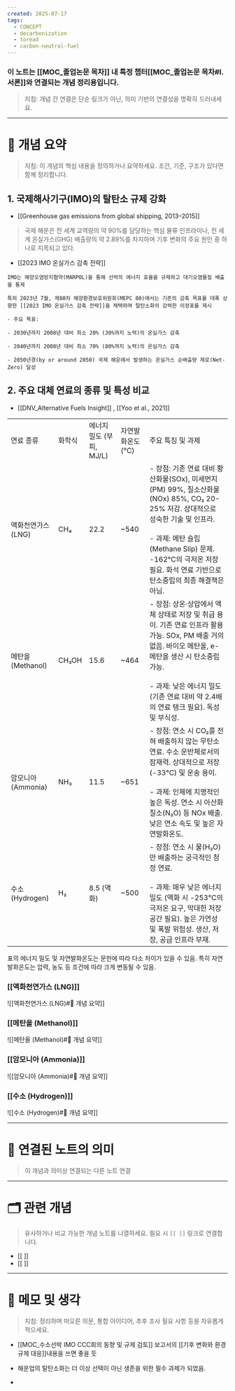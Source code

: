 ```yaml
---
created: 2025-07-17
tags:
  - CONCEPT
  - decarbonization
  - toread
  - carbon-neutral-fuel
---
```


### 이 노트는 [[MOC_졸업논문 목차]] 내 특정 챕터[[MOC_졸업논문 목차#I. 서론]]와 연결되는 개념 정리용입니다.  
> 지침: 개념 간 연결은 단순 링크가 아닌, 의미 기반의 연결성을 명확히 드러내세요.  
---

# 🧩 개념 요약  
> 지침: 이 개념의 핵심 내용을 정의하거나 요약하세요. 조건, 기준, 구조가 있다면 함께 정리합니다.

## 1. 국제해사기구(IMO)의 탈탄소 규제 강화

- [[Greenhouse gas emissions from global shipping, 2013–2015]]
> 국제 해운은 전 세계 교역량의 약 90%를 담당하는 핵심 물류 인프라이나, 전 세계 온실가스(GHG) 배출량의 약 2.89%를 차지하며 기후 변화의 주요 원인 중 하나로 지목되고 있다.


- [[2023 IMO 온실가스 감축 전략]]
```
IMO는 해양오염방지협약(MARPOL)을 통해 선박의 에너지 효율을 규제하고 대기오염물질 배출을 통제

특히 2023년 7월, 제80차 해양환경보호위원회(MEPC 80)에서는 기존의 감축 목표를 대폭 상향한 [[2023 IMO 온실가스 감축 전략]]을 채택하며 탈탄소화의 강력한 이정표를 제시

- 주요 목표:

- 2030년까지 2008년 대비 최소 20% (30%까지 노력)의 온실가스 감축
    
- 2040년까지 2008년 대비 최소 70% (80%까지 노력)의 온실가스 감축
    
- 2050년경(by or around 2050) 국제 해운에서 발생하는 온실가스 순배출량 제로(Net-Zero) 달성
```

## 2. 주요 대체 연료의 종류 및 특성 비교
- [[DNV_Alternative Fuels Insight]] , [[Yoo et al., 2021]]

|               |       |                   |             |                                                                                                                                                                                 |
| ------------- | ----- | ----------------- | ----------- | ------------------------------------------------------------------------------------------------------------------------------------------------------------------------------- |
| 연료 종류         | 화학식   | 에너지 밀도 (부피, MJ/L) | 자연발화온도 (°C) | 주요 특징 및 과제                                                                                                                                                                      |
| 액화천연가스(LNG)   | CH₄   | 22.2              | ~540        | - 장점: 기존 연료 대비 황산화물(SOx), 미세먼지(PM) 99%, 질소산화물(NOx) 85%, CO₂ 20-25% 저감. 상대적으로 성숙한 기술 및 인프라.<br><br>- 과제: 메탄 슬립(Methane Slip) 문제. -162°C의 극저온 저장 필요. 화석 연료 기반으로 탄소중립의 최종 해결책은 아님. |
| 메탄올(Methanol) | CH₃OH | 15.6              | ~464        | - 장점: 상온·상압에서 액체 상태로 저장 및 취급 용이. 기존 연료 인프라 활용 가능. SOx, PM 배출 거의 없음. 바이오 메탄올, e-메탄올 생산 시 탄소중립 가능.<br><br>- 과제: 낮은 에너지 밀도 (기존 연료 대비 약 2.4배의 연료 탱크 필요). 독성 및 부식성.                  |
| 암모니아(Ammonia) | NH₃   | 11.5              | ~651        | - 장점: 연소 시 CO₂를 전혀 배출하지 않는 무탄소 연료. 수소 운반체로서의 잠재력. 상대적으로 저장(-33°C) 및 운송 용이.<br><br>- 과제: 인체에 치명적인 높은 독성. 연소 시 아산화질소(N₂O) 등 NOx 배출. 낮은 연소 속도 및 높은 자연발화온도.                         |
| 수소(Hydrogen)  | H₂    | 8.5 (액화)          | ~500        | - 장점: 연소 시 물(H₂O)만 배출하는 궁극적인 청정 연료.<br><br>- 과제: 매우 낮은 에너지 밀도 (액화 시 -253°C의 극저온 요구, 막대한 저장 공간 필요). 높은 가연성 및 폭발 위험성. 생산, 저장, 공급 인프라 부재.                                          |
표의 에너지 밀도 및 자연발화온도는 문헌에 따라 다소 차이가 있을 수 있음. 특히 자연발화온도는 압력, 농도 등 조건에 따라 크게 변동될 수 있음.

### [[액화천연가스 (LNG)]]
![[액화천연가스 (LNG)#🧩 개념 요약]]

### [[메탄올 (Methanol)]]
![[메탄올 (Methanol)#🧩 개념 요약]]

### [[암모니아 (Ammonia)]]
![[암모니아 (Ammonia)#🧩 개념 요약]]


### [[수소 (Hydrogen)]]
![[수소 (Hydrogen)#🧩 개념 요약]]

---

# 🔗 연결된 노트의 의미  
> 이 개념과 의미상 연결되는 다른 노트 연결

---

# 🗂 관련 개념  
> 유사하거나 비교 가능한 개념 노트를 나열하세요. 필요 시 `[[ ]]` 링크로 연결합니다.

- [[ ]]
- [[ ]]

---

# 💬 메모 및 생각  
> 지침: 정리하며 떠오른 의문, 통합 아이디어, 추후 조사 필요 사항 등을 자유롭게 적으세요.

- [[MOC_수소선박 IMO CCC회의 동향 및 규제 검토]] 보고서의 [[기후 변화와 환경 규제 대응]]내용을 쓰면 좋을 듯

- 해운업의 탈탄소화는 더 이상 선택이 아닌 생존을 위한 필수 과제가 되었음.
- 
